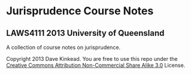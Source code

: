 # Jurisprudence Course Notes

## LAWS4111 2013 University of Queensland

A collection of course notes on jurisprudence.  

Copyright 2013 Dave Kinkead.  You are free to use this repo under the [Creative Commons Attribution Non-Commercial Share Alike 3.0](http://creativecommons.org/licenses/by-nc-sa/3.0/au/) License.